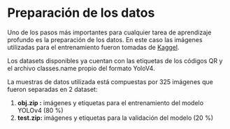 # Preparación de los datos

Uno de los pasos más importantes para cualquier tarea de aprendizaje profundo es la preparación de los datos. En este caso las imágenes utilizadas para el entrenamiento fueron tomadas de [Kaggel](https://www.kaggle.com/datasets/hamidl/yoloqrlabeled?resource=download). 

Los datasets disponibles ya cuentan con las etiquetas de los códigos QR y el archivo classes.name  propio del formato YoloV4.

La muestras de datos utilizada está compuestas por 325 imágenes que fueron separadas en 2 dataset: 
1. **obj.zip :** imágenes y etiquetas para el entrenamiento del modelo YOLOv4 (80 %) 
2. **test.zip:** imágenes y etiquetas para la validación del modelo (20 %)

